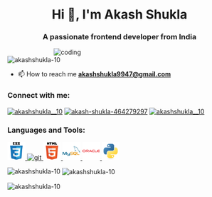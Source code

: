 
<h1 align="center">Hi 👋, I'm Akash Shukla</h1>
<h3 align="center">A passionate frontend developer from India</h3>
<img align="right" alt="coding" width="400" src="https://github.com/user-attachments/assets/89105166-65c6-4255-8cdb-31289d26afae

"

<p align="left"> <img src="https://komarev.com/ghpvc/?username=akashshukla-10&label=Profile%20views&color=0e75b6&style=flat" alt="akashshukla-10" /> </p>

- 📫 How to reach me **akashshukla9947@gmail.com**

<h3 align="left">Connect with me:</h3>
<p align="left">
<a href="https://twitter.com/akashshukla__10" target="blank"><img align="center" src="https://raw.githubusercontent.com/rahuldkjain/github-profile-readme-generator/master/src/images/icons/Social/twitter.svg" alt="akashshukla__10" height="30" width="40" /></a>
<a href="https://linkedin.com/in/akash-shukla-464279297" target="blank"><img align="center" src="https://raw.githubusercontent.com/rahuldkjain/github-profile-readme-generator/master/src/images/icons/Social/linked-in-alt.svg" alt="akash-shukla-464279297" height="30" width="40" /></a>
<a href="https://instagram.com/akashshukla__10" target="blank"><img align="center" src="https://raw.githubusercontent.com/rahuldkjain/github-profile-readme-generator/master/src/images/icons/Social/instagram.svg" alt="akashshukla__10" height="30" width="40" /></a>
</p>

<h3 align="left">Languages and Tools:</h3>
<p align="left"> <a href="https://www.w3schools.com/css/" target="_blank" rel="noreferrer"> <img src="https://raw.githubusercontent.com/devicons/devicon/master/icons/css3/css3-original-wordmark.svg" alt="css3" width="40" height="40"/> </a> <a href="https://git-scm.com/" target="_blank" rel="noreferrer"> <img src="https://www.vectorlogo.zone/logos/git-scm/git-scm-icon.svg" alt="git" width="40" height="40"/> </a> <a href="https://www.w3.org/html/" target="_blank" rel="noreferrer"> <img src="https://raw.githubusercontent.com/devicons/devicon/master/icons/html5/html5-original-wordmark.svg" alt="html5" width="40" height="40"/> </a> <a href="https://www.mysql.com/" target="_blank" rel="noreferrer"> <img src="https://raw.githubusercontent.com/devicons/devicon/master/icons/mysql/mysql-original-wordmark.svg" alt="mysql" width="40" height="40"/> </a> <a href="https://www.oracle.com/" target="_blank" rel="noreferrer"> <img src="https://raw.githubusercontent.com/devicons/devicon/master/icons/oracle/oracle-original.svg" alt="oracle" width="40" height="40"/> </a> <a href="https://www.python.org" target="_blank" rel="noreferrer"> <img src="https://raw.githubusercontent.com/devicons/devicon/master/icons/python/python-original.svg" alt="python" width="40" height="40"/> </a> </p>

<p><img align="left" src="https://github-readme-stats.vercel.app/api/top-langs?username=akashshukla-10&show_icons=true&locale=en&layout=compact" alt="akashshukla-10" /></p>

<p>&nbsp;<img align="center" src="https://github-readme-stats.vercel.app/api?username=akashshukla-10&show_icons=true&locale=en" alt="akashshukla-10" /></p>

<p><img align="center" src="https://github-readme-streak-stats.herokuapp.com/?user=akashshukla-10&" alt="akashshukla-10" /></p>
